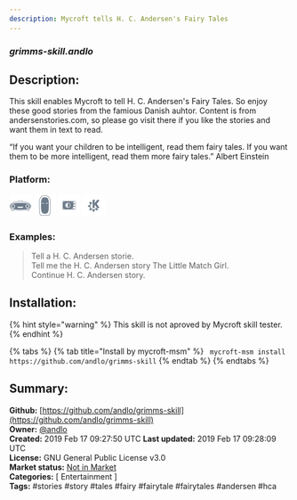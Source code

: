 ```yaml
---
description: Mycroft tells H. C. Andersen's Fairy Tales
---
```


### _grimms-skill.andlo_  
## Description:  
This skill enables Mycroft to tell H. C. Andersen's Fairy Tales. So enjoy these good stories from the famious Danish auhtor.
Content is from andersenstories.com, so please go visit there if you like the stories and want them in text to read.

“If you want your children to be intelligent, read them fairy tales. If you want them to be more
intelligent, read them more fairy tales.”
Albert Einstein  
### Platform:  
 ![Mark I](../.gitbook/assets/mark-1-icon.png)  ![Mark II](../.gitbook/assets/mark-2-icon.png)  ![Picroft](../.gitbook/assets/picroft-icon.png)  ![plasmoid](../.gitbook/assets/kde.png)   
### Examples:  
> Tell a H. C. Andersen storie.  
> Tell me the H. C. Andersen story The Little Match Girl.  
> Continue H. C. Andersen story.  
  
## Installation:  
{% hint style="warning" %}
This skill is not aproved by Mycroft skill tester.
{% endhint %}
    
{% tabs %}
{% tab title="Install by mycroft-msm" %}
``` mycroft-msm install https://github.com/andlo/grimms-skill```
{% endtab %}
  {% endtabs %}
    
## Summary:  
**Github:** [https://github.com/andlo/grimms-skill](https://github.com/andlo/grimms-skill)  
**Owner:** [@andlo](https://github.com/andlo)  
**Created:** 2019 Feb 17 09:27:50 UTC  **Last updated:** 2019 Feb 17 09:28:09 UTC  
**License:** GNU General Public License v3.0  
**Market status:** [Not in Market](https://market.mycroft.ai/skill/)  
**Categories:** [ Entertainment ]   
**Tags:** \#stories \#story \#tales \#fairy \#fairytale \#fairytales \#andersen \#hca   
